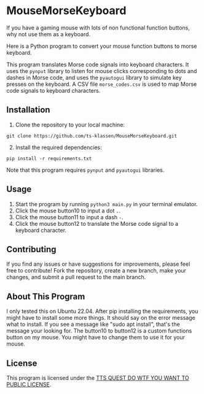 # MouseMorseKeyboard

If you have a gaming mouse with lots of non functional function buttons, why not use them as a keyboard.

Here is a Python program to convert your mouse function buttons to morse keyboard.

This program translates Morse code signals into keyboard characters. It uses the `pynput` library to listen for mouse clicks corresponding to dots and dashes in Morse code, and uses the `pyautogui` library to simulate key presses on the keyboard. A CSV file `morse_codes.csv` is used to map Morse code signals to keyboard characters.

## Installation

1. Clone the repository to your local machine:
```
git clone https://github.com/ts-klassen/MouseMorseKeyboard.git
```
2. Install the required dependencies:
```
pip install -r requirements.txt
```
Note that this program requires `pynput` and `pyautogui` libraries. 

## Usage

1. Start the program by running `python3 main.py` in your terminal emulator.
2. Click the mouse button10 to input a dot `.`.
3. Click the mouse button11 to input a dash `-`.
4. Click the mouse button12 to translate the Morse code signal to a keyboard character.

## Contributing

If you find any issues or have suggestions for improvements, please feel free to contribute! Fork the repository, create a new branch, make your changes, and submit a pull request to the main branch.

## About This Program

I only tested this on Ubuntu 22.04. After pip installing the requirements, you might have to install some more things. It should say on the error message what to install. If you see a message like "sudo apt install", that's the message your looking for.
The button10 to button12 is a custom functions button on my mouse. You might have to change them to use it for your mouse.

## License

This program is licensed under the [TTS QUEST DO WTF YOU WANT TO PUBLIC LICENSE](/LICENSE).
